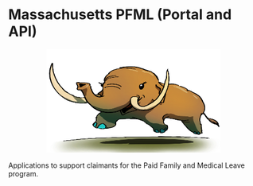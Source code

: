 # Massachusetts PFML (Portal and API)

<p align="center" style="margin: 0 0 10px">
  <img width="350" height="208" src="assets/Mass-todon.png" alt='Mass Mascot'>
</p>

Applications to support claimants for the Paid Family and Medical Leave program.
